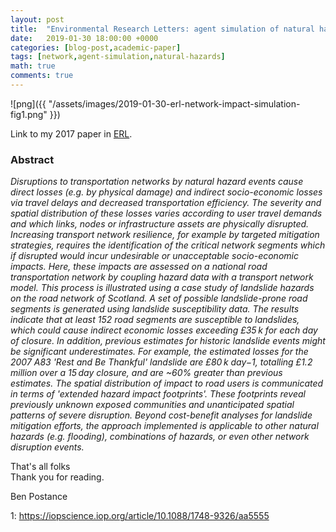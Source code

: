 ```yaml
---
layout: post
title:  "Environmental Research Letters: agent simulation of natural hazards in complex networks"
date:   2019-01-30 18:00:00 +0000
categories: [blog-post,academic-paper]
tags: [network,agent-simulation,natural-hazards]
math: true
comments: true
---
```


![png]({{ "/assets/images/2019-01-30-erl-network-impact-simulation-fig1.png" }})

Link to my 2017 paper in [ERL](https://iopscience.iop.org/article/10.1088/1748-9326/aa5555).

### Abstract
*Disruptions to transportation networks by natural hazard events cause direct losses (e.g. by physical damage) and indirect socio-economic losses via travel delays and decreased transportation efficiency. The severity and spatial distribution of these losses varies according to user travel demands and which links, nodes or infrastructure assets are physically disrupted. Increasing transport network resilience, for example by targeted mitigation strategies, requires the identification of the critical network segments which if disrupted would incur undesirable or unacceptable socio-economic impacts. Here, these impacts are assessed on a national road transportation network by coupling hazard data with a transport network model. This process is illustrated using a case study of landslide hazards on the road network of Scotland. A set of possible landslide-prone road segments is generated using landslide susceptibility data. The results indicate that at least 152 road segments are susceptible to landslides, which could cause indirect economic losses exceeding £35 k for each day of closure. In addition, previous estimates for historic landslide events might be significant underestimates. For example, the estimated losses for the 2007 A83 'Rest and Be Thankful' landslide are £80 k day−1, totalling £1.2 million over a 15 day closure, and are ~60% greater than previous estimates. The spatial distribution of impact to road users is communicated in terms of 'extended hazard impact footprints'. These footprints reveal previously unknown exposed communities and unanticipated spatial patterns of severe disruption. Beyond cost-benefit analyses for landslide mitigation efforts, the approach implemented is applicable to other natural hazards (e.g. flooding), combinations of hazards, or even other network disruption events.*

That's all folks<BR>
Thank you for reading.

Ben Postance

1: https://iopscience.iop.org/article/10.1088/1748-9326/aa5555
